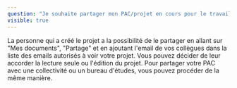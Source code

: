 ```yaml
---
question: "Je souhaite partager mon PAC/projet en cours pour le travailler avec mes collègues, comment faire? Et comment partager le PAC complet à la collectivité et/ou son bureau d'études concerné?"
visible: true
---
```

La personne qui a créé le projet a la possibilité de le partager en allant sur "Mes documents", "Partage" et en ajoutant l'email de vos collègues dans la liste des emails autorisés à voir votre projet. Vous pouvez décider de leur accorder la lecture seule ou l'édition du projet. 
Pour partager votre PAC avec une collectivité ou un bureau d'études, vous pouvez procéder de la même manière. 
